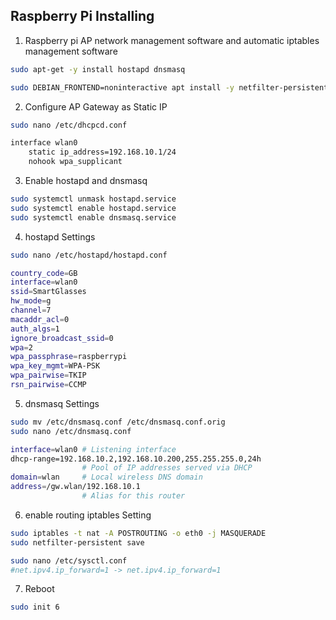 ## Raspberry Pi Installing

1. Raspberry pi AP network management software and automatic iptables management software
```sh
sudo apt-get -y install hostapd dnsmasq

sudo DEBIAN_FRONTEND=noninteractive apt install -y netfilter-persistent iptables-persistent
```
2. Configure AP Gateway as Static IP
```sh
sudo nano /etc/dhcpcd.conf

interface wlan0
    static ip_address=192.168.10.1/24
    nohook wpa_supplicant
```
3. Enable hostapd and dnsmasq
```sh
sudo systemctl unmask hostapd.service
sudo systemctl enable hostapd.service
sudo systemctl enable dnsmasq.service
```
4. hostapd Settings
```sh
sudo nano /etc/hostapd/hostapd.conf

country_code=GB
interface=wlan0
ssid=SmartGlasses
hw_mode=g
channel=7
macaddr_acl=0
auth_algs=1
ignore_broadcast_ssid=0
wpa=2
wpa_passphrase=raspberrypi
wpa_key_mgmt=WPA-PSK
wpa_pairwise=TKIP
rsn_pairwise=CCMP
```
5. dnsmasq Settings
```sh
sudo mv /etc/dnsmasq.conf /etc/dnsmasq.conf.orig
sudo nano /etc/dnsmasq.conf

interface=wlan0 # Listening interface
dhcp-range=192.168.10.2,192.168.10.200,255.255.255.0,24h
                # Pool of IP addresses served via DHCP
domain=wlan     # Local wireless DNS domain
address=/gw.wlan/192.168.10.1
                # Alias for this router
```
6. enable routing iptables Setting
```sh
sudo iptables -t nat -A POSTROUTING -o eth0 -j MASQUERADE
sudo netfilter-persistent save

sudo nano /etc/sysctl.conf
#net.ipv4.ip_forward=1 -> net.ipv4.ip_forward=1
```
7. Reboot
```sh
sudo init 6
```
